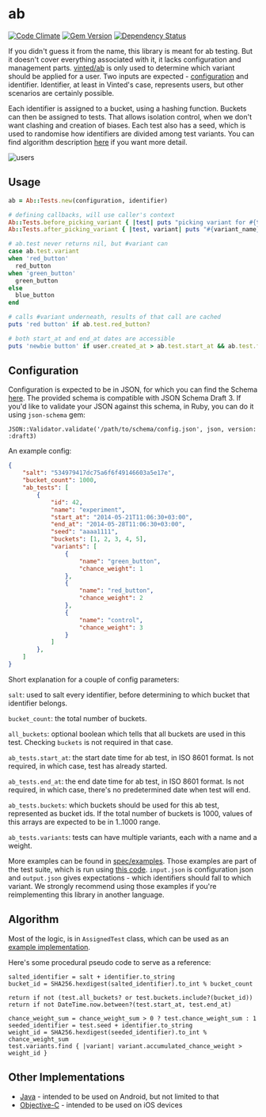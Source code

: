 # ab

[![Code Climate](https://codeclimate.com/github/vinted/ab.png)](https://codeclimate.com/github/vinted/ab)
[![Gem Version](https://badge.fury.io/rb/vinted-ab.png)](http://badge.fury.io/rb/vinted-ab)
[![Dependency Status](https://gemnasium.com/vinted/ab.png)](https://gemnasium.com/vinted/ab)

If you didn't guess it from the name, this library is meant for ab testing. But it doesn't cover everything associated with it, it lacks configuration and management parts. [vinted/ab](https://github.com/vinted/ab) is only used to determine which variant should be applied for a user. Two inputs are expected - [configuration](#configuration) and identifier. Identifier, at least in Vinted's case, represents users, but other scenarios are certainly possible.

Each identifier is assigned to a bucket, using a hashing function. Buckets can then be assigned to tests. That allows isolation control, when we don't want clashing and creation of biases. Each test also has a seed, which is used to randomise how identifiers are divided among test variants. You can find algorithm description [here](#algorithm) if you want more detail.

![users](https://cloud.githubusercontent.com/assets/54526/2971326/0535267a-db69-11e3-9878-e2b6a5d5505d.png)

## Usage

```ruby
ab = Ab::Tests.new(configuration, identifier)

# defining callbacks, will use caller's context
Ab::Tests.before_picking_variant { |test| puts "picking variant for #{test}" }
Ab::Tests.after_picking_variant { |test, variant| puts "#{variant_name}" }

# ab.test never returns nil, but #variant can
case ab.test.variant
when 'red_button'
  red_button
when 'green_button'
  green_button
else
  blue_button
end

# calls #variant underneath, results of that call are cached
puts 'red button' if ab.test.red_button?

# both start_at and end_at dates are accessible
puts 'newbie button' if user.created_at > ab.test.start_at && ab.test.for_newbies?
```

## Configuration

Configuration is expected to be in JSON, for which you can find the Schema [here](https://github.com/vinted/ab/blob/master/config.json). The provided schema is compatible with JSON Schema Draft 3. If you'd like to validate your JSON against this schema, in Ruby, you can do it using `json-schema` gem:

```
JSON::Validator.validate('/path/to/schema/config.json', json, version: :draft3)
```

An example config:

```json
{
    "salt": "534979417dc75a6f6f49146603a5e17e",
    "bucket_count": 1000,
    "ab_tests": [
        {
            "id": 42,
            "name": "experiment",
            "start_at": "2014-05-21T11:06:30+03:00",
            "end_at": "2014-05-28T11:06:30+03:00",
            "seed": "aaaa1111",
            "buckets": [1, 2, 3, 4, 5],
            "variants": [
                {
                    "name": "green_button",
                    "chance_weight": 1
                },
                {
                    "name": "red_button",
                    "chance_weight": 2
                },
                {
                    "name": "control",
                    "chance_weight": 3
                }
            ]
        },
    ]
}
```

Short explanation for a couple of config parameters:

`salt`: used to salt every identifier, before determining to which bucket that identifier belongs.

`bucket_count`: the total number of buckets.

`all_buckets`: optional boolean which tells that all buckets are used in this test. Checking `buckets` is not required in that case.

`ab_tests.start_at`: the start date time for ab test, in ISO 8601 format. Is not required, in which case, test has already started.

`ab_tests.end_at`: the end date time for ab test, in ISO 8601 format. Is not required, in which case, there's no predetermined date when test will end.

`ab_tests.buckets`: which buckets should be used for this ab test, represented as bucket ids. If the total number of buckets is 1000, values of this arrays are expected to be in 1..1000 range.

`ab_tests.variants`: tests can have multiple variants, each with a name and a weight.

More examples can be found in [spec/examples](https://github.com/vinted/ab/tree/master/spec/examples). Those examples are part of the test suite, which is run using [this code](https://github.com/vinted/ab/blob/master/spec/integration_spec.rb). `input.json` is configuration json and `output.json` gives expectations - which identifiers should fall to which variant. We strongly recommend using those examples if you're reimplementing this library in another language.

## Algorithm

Most of the logic, is in `AssignedTest` class, which can be used as an [example implementation](https://github.com/vinted/ab/blob/master/lib/ab/assigned_test.rb).

Here's some procedural pseudo code to serve as a reference:

```pseudo
salted_identifier = salt + identifier.to_string
bucket_id = SHA256.hexdigest(salted_identifier).to_int % bucket_count

return if not (test.all_buckets? or test.buckets.include?(bucket_id))
return if not DateTime.now.between?(test.start_at, test.end_at)

chance_weight_sum = chance_weight_sum > 0 ? test.chance_weight_sum : 1
seeded_identifier = test.seed + identifier.to_string
weight_id = SHA256.hexdigest(seeded_identifier).to_int % chance_weight_sum
test.variants.find { |variant| variant.accumulated_chance_weight > weight_id }
```

## Other Implementations

* [Java](https://github.com/vinted/ab-java) - intended to be used on Android, but not limited to that
* [Objective-C](https://github.com/vinted/ab-ios) - intended to be used on iOS devices

